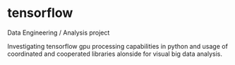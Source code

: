 # tensorflow
Data Engineering / Analysis project

Investigating tensorflow gpu processing capabilities in python and usage of coordinated and cooperated libraries alonside for visual big data analysis.
